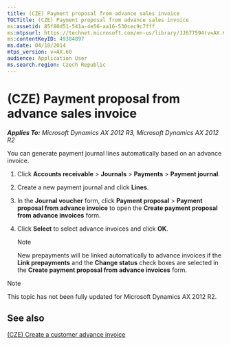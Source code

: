```yaml
---
title: (CZE) Payment proposal from advance sales invoice
TOCTitle: (CZE) Payment proposal from advance sales invoice
ms:assetid: 85f80d51-541a-4e56-aa16-530cec9c7fff
ms:mtpsurl: https://technet.microsoft.com/en-us/library/JJ677594(v=AX.60)
ms:contentKeyID: 49384897
ms.date: 04/18/2014
mtps_version: v=AX.60
audience: Application User
ms.search.region: Czech Republic
---
```


# (CZE) Payment proposal from advance sales invoice 


_**Applies To:** Microsoft Dynamics AX 2012 R3, Microsoft Dynamics AX 2012 R2_

You can generate payment journal lines automatically based on an advance invoice.

1.  Click **Accounts receivable** \> **Journals** \> **Payments** \> **Payment journal**.

2.  Create a new payment journal and click **Lines**.

3.  In the **Journal voucher** form, click **Payment proposal** \> **Payment proposal from advance invoice** to open the **Create payment proposal from advance invoices** form.

4.  Click **Select** to select advance invoices and click **OK**.
    

    > [!NOTE]
    > <P>New prepayments will be linked automatically to advance invoices if the <STRONG>Link prepayments</STRONG> and the <STRONG>Change status</STRONG> check boxes are selected in the <STRONG>Create payment proposal from advance invoices</STRONG> form.</P>




> [!NOTE]
> <P>This topic has not been fully updated for Microsoft Dynamics AX 2012 R2.</P>



## See also

[(CZE) Create a customer advance invoice](cze-create-a-customer-advance-invoice.md)

  


